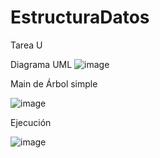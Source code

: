 # EstructuraDatos
Tarea U

Diagrama UML 
![image](https://github.com/CesarSTF/EstructuraDatos/assets/166522713/1ac7ac68-ee69-4175-b4e0-06f094d9dea7)

Main de Árbol simple 

![image](https://github.com/CesarSTF/EstructuraDatos/assets/166522713/39aa4195-d921-446c-8723-74ebfb54b350)

Ejecución

![image](https://github.com/CesarSTF/EstructuraDatos/assets/166522713/06b1063e-d045-4dfd-9614-d11e56995198)
